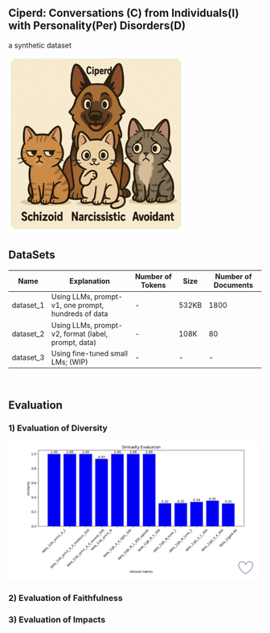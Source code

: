 ## Ciperd: Conversations (C) from Individuals(I) with Personality(Per) Disorders(D)

a synthetic dataset

<!-- 
![alt text](img/ciperd2.jpg "The 3 most popular types of personality disorders."){style="width:500px;"} -->

<img src="img/ciperd2.jpg" alt="The 3 most popular types of personality disorders." width="350">

## DataSets
| Name      | Explanation                                         | Number of Tokens | Size  | Number of Documents |
| --------- | --------------------------------------------------- | ---------------- | ----- | ------------------- |
| dataset_1 | Using LLMs, prompt-v1, one prompt, hundreds of data | \-               | 532KB | 1800                |
| dataset_2 | Using LLMs, prompt-v2, format (label, prompt, data) | \-               | 108K  | 80                  |
| dataset_3 | Using fine-tuned small LMs; (WIP)                   | \-               | \-    | \-                  |

<br>

<!-- ![alt text](img/img_diversity.jpg "Evaluation Diversity") -->

## Evaluation

### 1) Evaluation of Diversity

<img src="img/img_diversity.jpg" alt="Evaluation of Diversity." width="550">

### 2) Evaluation of Faithfulness

### 3) Evaluation of Impacts